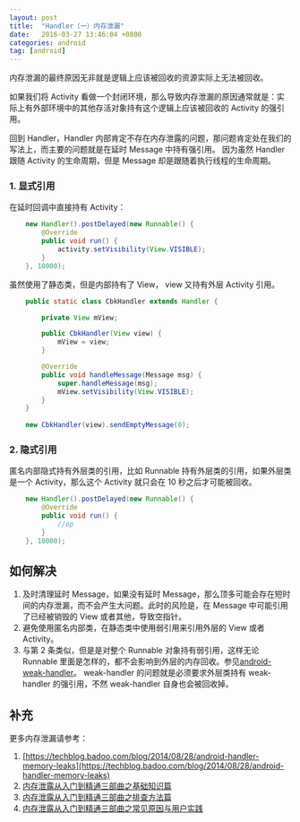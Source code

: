 ```yaml
---
layout: post
title:  "Handler（一）内存泄漏"
date:   2016-03-27 13:46:04 +0800
categories: android
tag: [android]
---
```


内存泄漏的最终原因无非就是逻辑上应该被回收的资源实际上无法被回收。

如果我们将 Activity 看做一个封闭环境，那么导致内存泄漏的原因通常就是：实际上有外部环境中的其他存活对象持有这个逻辑上应该被回收的 Activity 的强引用。

回到 Handler，Handler 内部肯定不存在内存泄露的问题，那问题肯定处在我们的写法上，而主要的问题就是在延时 Message 中持有强引用。
因为虽然 Handler 跟随 Activity 的生命周期，但是 Message 却是跟随着执行线程的生命周期。

### 1. 显式引用

在延时回调中直接持有 Activity：

```java
    new Handler().postDelayed(new Runnable() {
        @Override
        public void run() {
            activity.setVisibility(View.VISIBLE);
        }
    }, 10000);
```

虽然使用了静态类，但是内部持有了 View， view 又持有外层 Activity 引用。

```java
    public static class CbkHandler extends Handler {

        private View mView;

        public CbkHandler(View view) {
            mView = view;
        }

        @Override
        public void handleMessage(Message msg) {
            super.handleMessage(msg);
            mView.setVisibility(View.VISIBLE);
        }
    }
    
    new CbkHandler(view).sendEmptyMessage(0);
```

### 2. 隐式引用

匿名内部隐式持有外层类的引用，比如 Runnable 持有外层类的引用，如果外层类是一个 Activity，那么这个 Activity 就只会在 10 秒之后才可能被回收。

```java
    new Handler().postDelayed(new Runnable() {
        @Override
        public void run() {
            //op
        }
    }, 10000);
```

## 如何解决

1. 及时清理延时 Message，如果没有延时 Message，那么顶多可能会存在短时间的内存泄漏，而不会产生大问题。此时的风险是，在 Message 中可能引用了已经被销毁的 View 或者其他，导致空指针。
2. 避免使用匿名内部类，在静态类中使用弱引用来引用外层的 View 或者 Activity。
3. 与第 2 条类似，但是是对整个 Runnable 对象持有弱引用，这样无论 Runnable 里面是怎样的，都不会影响到外层的内存回收。参见[android-weak-handler](https://github.com/badoo/android-weak-handler)。
weak-handler 的问题就是必须要求外层类持有 weak-handler 的强引用，不然 weak-handler 自身也会被回收掉。

## 补充

更多内存泄漏请参考：

1. [https://techblog.badoo.com/blog/2014/08/28/android-handler-memory-leaks](https://techblog.badoo.com/blog/2014/08/28/android-handler-memory-leaks)
1. [内存泄露从入门到精通三部曲之基础知识篇](http://bugly.qq.com/bbs/forum.php?mod=viewthread&tid=21&highlight=%E5%86%85%E5%AD%98%E6%B3%84%E9%9C%B2%E4%BB%8E%E5%85%A5%E9%97%A8%E5%88%B0%E7%B2%BE%E9%80%9A%E4%B8%89%E9%83%A8%E6%9B%B2%E4%B9%8B%E5%9F%BA%E7%A1%80%E7%9F%A5%E8%AF%86%E7%AF%87)
2. [内存泄露从入门到精通三部曲之排查方法篇](http://bugly.qq.com/bbs/forum.php?mod=viewthread&tid=62&highlight=%E5%86%85%E5%AD%98%E6%B3%84%E9%9C%B2%E4%BB%8E%E5%85%A5%E9%97%A8%E5%88%B0%E7%B2%BE%E9%80%9A%E4%B8%89%E9%83%A8%E6%9B%B2%E4%B9%8B%E6%8E%92%E6%9F%A5%E6%96%B9%E6%B3%95%E7%AF%87)
3. [内存泄露从入门到精通三部曲之常见原因与用户实践](http://bugly.qq.com/bbs/forum.php?mod=viewthread&tid=125&highlight=%E5%86%85%E5%AD%98%E6%B3%84%E9%9C%B2%E4%BB%8E%E5%85%A5%E9%97%A8%E5%88%B0%E7%B2%BE%E9%80%9A%E4%B8%89%E9%83%A8%E6%9B%B2%E4%B9%8B%E5%B8%B8%E8%A7%81%E5%8E%9F%E5%9B%A0%E4%B8%8E%E7%94%A8%E6%88%B7%E5%AE%9E%E8%B7%B5)


